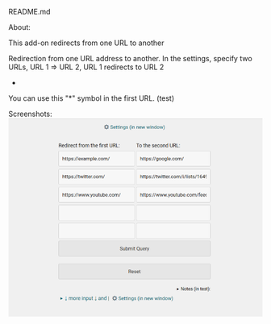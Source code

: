 README.md  

About:  

This add-on redirects from one URL to another  

Redirection from one URL address to another. In the settings, specify two URLs, URL 1 => URL 2, URL 1 redirects to URL 2

+
You can use this "*" symbol in the first URL. (test)

Screenshots:  
[![screenshot](screenshot.png)](screenshot.png)







